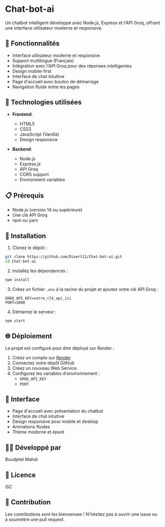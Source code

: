 # Chat-bot-ai

Un chatbot intelligent développé avec Node.js, Express et l'API Groq, offrant une interface utilisateur moderne et responsive.

## 🌟 Fonctionnalités

- Interface utilisateur moderne et responsive
- Support multilingue (Français)
- Intégration avec l'API Groq pour des réponses intelligentes
- Design mobile-first
- Interface de chat intuitive
- Page d'accueil avec bouton de démarrage
- Navigation fluide entre les pages

## 🚀 Technologies utilisées

- **Frontend**:
  - HTML5
  - CSS3
  - JavaScript (Vanilla)
  - Design responsive

- **Backend**:
  - Node.js
  - Express.js
  - API Groq
  - CORS support
  - Environment variables

## 📋 Prérequis

- Node.js (version 14 ou supérieure)
- Une clé API Groq
- npm ou yarn

## 🔧 Installation

1. Clonez le dépôt :
```bash
git clone https://github.com/Divert12/Chat-bot-ai.git
cd Chat-bot-ai
```

2. Installez les dépendances :
```bash
npm install
```

3. Créez un fichier `.env` à la racine du projet et ajoutez votre clé API Groq :
```
GROQ_API_KEY=votre_clé_api_ici
PORT=3000
```

4. Démarrez le serveur :
```bash
npm start
```

## 🌐 Déploiement

Le projet est configuré pour être déployé sur Render :

1. Créez un compte sur [Render](https://render.com)
2. Connectez votre dépôt GitHub
3. Créez un nouveau Web Service
4. Configurez les variables d'environnement :
   - `GROQ_API_KEY`
   - `PORT`

## 🎨 Interface

- Page d'accueil avec présentation du chatbot
- Interface de chat intuitive
- Design responsive pour mobile et desktop
- Animations fluides
- Thème moderne et épuré

## 👨‍💻 Développé par

Boudjelel Mahdi

## 📝 Licence

ISC

## 🤝 Contribution

Les contributions sont les bienvenues ! N'hésitez pas à ouvrir une issue ou à soumettre une pull request.

